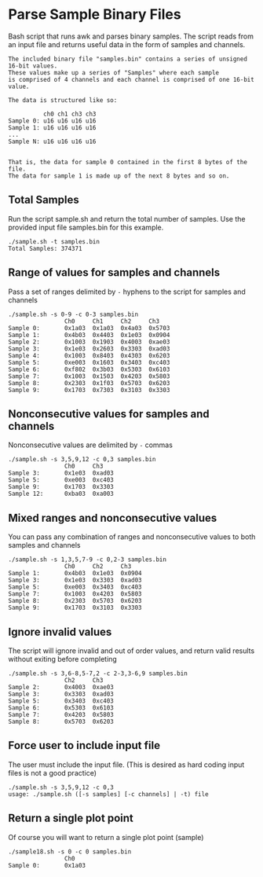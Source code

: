 # Parse Sample Binary Files
Bash script that runs awk and parses binary samples. The script reads from an input file and returns useful data in the form of samples and channels.
```
The included binary file "samples.bin" contains a series of unsigned 16-bit values. 
These values make up a series of "Samples" where each sample 
is comprised of 4 channels and each channel is comprised of one 16-bit value.

The data is structured like so:

          ch0 ch1 ch3 ch3
Sample 0: u16 u16 u16 u16 
Sample 1: u16 u16 u16 u16
...
Sample N: u16 u16 u16 u16


That is, the data for sample 0 contained in the first 8 bytes of the file. 
The data for sample 1 is made up of the next 8 bytes and so on.
```
## Total Samples
Run the script sample.sh and return the total number of samples. Use the provided input file samples.bin for this example.
```
./sample.sh -t samples.bin
Total Samples: 374371
```
## Range of values for samples and channels
Pass a set of ranges delimited by `-` hyphens to the script for samples and channels
```
./sample.sh -s 0-9 -c 0-3 samples.bin
                Ch0     Ch1     Ch2     Ch3
Sample 0:       0x1a03  0x1a03  0x4a03  0x5703
Sample 1:       0x4b03  0x4403  0x1e03  0x0904
Sample 2:       0x1003  0x1903  0x4003  0xae03
Sample 3:       0x1e03  0x2603  0x3303  0xad03
Sample 4:       0x1003  0x8403  0x4303  0x6203
Sample 5:       0xe003  0x1603  0x3403  0xc403
Sample 6:       0xf802  0x3b03  0x5303  0x6103
Sample 7:       0x1003  0x1503  0x4203  0x5803
Sample 8:       0x2303  0x1f03  0x5703  0x6203
Sample 9:       0x1703  0x7303  0x3103  0x3303
```
## Nonconsecutive values for samples and channels
Nonconsecutive values are delimited by `-` commas
```
./sample.sh -s 3,5,9,12 -c 0,3 samples.bin
                Ch0     Ch3
Sample 3:       0x1e03  0xad03
Sample 5:       0xe003  0xc403
Sample 9:       0x1703  0x3303
Sample 12:      0xba03  0xa003
```
## Mixed ranges and nonconsecutive values
You can pass any combination of ranges and nonconsecutive values to both samples and channels
```
./sample.sh -s 1,3,5,7-9 -c 0,2-3 samples.bin
                Ch0     Ch2     Ch3
Sample 1:       0x4b03  0x1e03  0x0904
Sample 3:       0x1e03  0x3303  0xad03
Sample 5:       0xe003  0x3403  0xc403
Sample 7:       0x1003  0x4203  0x5803
Sample 8:       0x2303  0x5703  0x6203
Sample 9:       0x1703  0x3103  0x3303
```
## Ignore invalid values 
The script will ignore invalid and out of order values, and return valid results without exiting before completing
```
./sample.sh -s 3,6-8,5-7,2 -c 2-3,3-6,9 samples.bin
                Ch2     Ch3
Sample 2:       0x4003  0xae03
Sample 3:       0x3303  0xad03
Sample 5:       0x3403  0xc403
Sample 6:       0x5303  0x6103
Sample 7:       0x4203  0x5803
Sample 8:       0x5703  0x6203
```
## Force user to include input file
The user must include the input file. (This is desired as hard coding input files is not a good practice)
```
./sample.sh -s 3,5,9,12 -c 0,3
usage: ./sample.sh ([-s samples] [-c channels] | -t) file
```
## Return a single plot point
Of course you will want to return a single plot point (sample)
```
./sample18.sh -s 0 -c 0 samples.bin
                Ch0
Sample 0:       0x1a03
```
